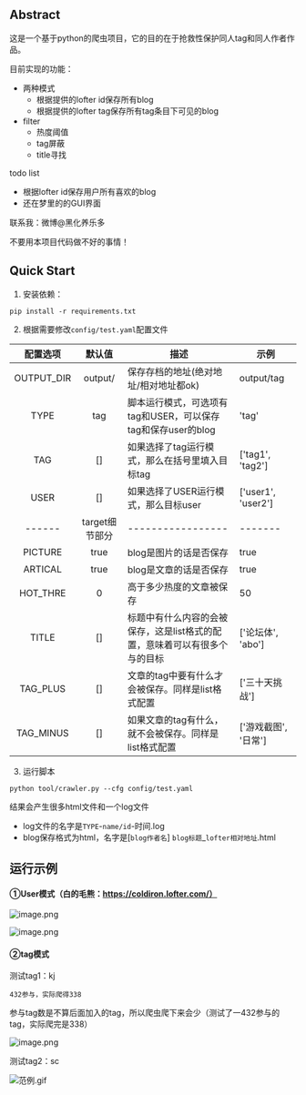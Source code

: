 ## Abstract

这是一个基于python的爬虫项目，它的目的在于抢救性保护同人tag和同人作者作品。

目前实现的功能：

- 两种模式
    - 根据提供的lofter id保存所有blog
    - 根据提供的lofter tag保存所有tag条目下可见的blog
- filter
    - 热度阈值
    - tag屏蔽
    - title寻找
    
todo list

- 根据lofter id保存用户所有喜欢的blog
- 还在梦里的的GUI界面

联系我：微博@黑化养乐多

不要用本项目代码做不好的事情！

## Quick Start

1. 安装依赖：

`pip install -r requirements.txt`

2. 根据需要修改`config/test.yaml`配置文件

配置选项|默认值|描述|示例
:-------:|:----:|-------|----
OUTPUT_DIR|output/|保存存档的地址(绝对地址/相对地址都ok)|output/tag
TYPE|tag|脚本运行模式，可选项有tag和USER，可以保存tag和保存user的blog|'tag'
TAG|[]|如果选择了tag运行模式，那么在括号里填入目标tag|\['tag1', 'tag2'\]
USER|[]|如果选择了USER运行模式，那么目标user|\['user1', 'user2'\]
------|target细节部分|-----------------|-------
PICTURE|true|blog是图片的话是否保存|true
ARTICAL|true|blog是文章的话是否保存|true
HOT_THRE|0|高于多少热度的文章被保存|50
TITLE| [] |标题中有什么内容的会被保存，这是list格式的配置，意味着可以有很多个与的目标|\['论坛体', 'abo'\]
TAG_PLUS| [] |文章的tag中要有什么才会被保存。同样是list格式配置| \['三十天挑战'\]
TAG_MINUS| [] |如果文章的tag有什么，就不会被保存。同样是list格式配置 | \['游戏截图', '日常'\]

3. 运行脚本

`python tool/crawler.py --cfg config/test.yaml`

结果会产生很多html文件和一个log文件

- log文件的名字是`TYPE`-`name/id`-时间.log
- blog保存格式为html，名字是\[`blog作者名`\] `blog标题`_`lofter相对地址`.html

## 运行示例

#### ①User模式（白的毛熊：https://coldiron.lofter.com/）

![image.png](https://i.loli.net/2020/06/13/cJVedgBUXx6rFQ3.png)

![image.png](https://i.loli.net/2020/06/13/fXuybjWVKoerRSH.png)

#### ②tag模式

测试tag1：kj 

    432参与，实际爬得338

参与tag数是不算后面加入的tag，所以爬虫爬下来会少（测试了一432参与的tag，实际爬完是338）

![image.png](https://i.loli.net/2020/06/13/n3vO7tfBC8cFGSm.png)

测试tag2：sc

![范例.gif](https://i.loli.net/2020/06/13/IY3E6POxaMuemD7.gif)